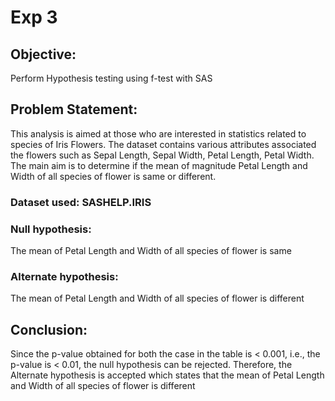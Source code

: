 # Exp 3

## Objective: 
Perform Hypothesis testing using f-test with SAS

## Problem Statement:
This analysis is aimed at those who are interested in statistics related to species of Iris  Flowers. The dataset contains various attributes associated the flowers such as Sepal Length,  Sepal Width, Petal Length, Petal Width. The main aim is to determine if the mean of magnitude Petal Length and Width of all species of flower is same or different.

### Dataset used: SASHELP.IRIS

### Null hypothesis: 
The mean of Petal Length and Width of all species of flower is same

### Alternate hypothesis: 
The mean of Petal Length and Width of all species of flower is different

## Conclusion:
Since the p-value obtained for both the case in the table is < 0.001, i.e., the p-value is < 0.01, the null hypothesis can be rejected. Therefore, the Alternate hypothesis is accepted which states that the mean of Petal Length and Width of all species of flower is different
